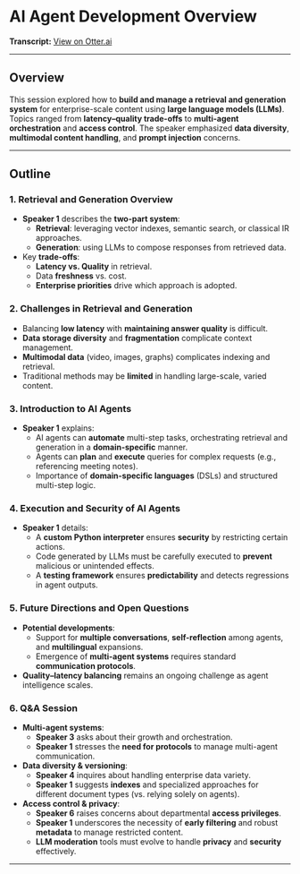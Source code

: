 # AI Agent Development Overview

**Transcript:** [View on Otter.ai](https://otter.ai/u/6V-ETGs1e7o_L8TPws8r33gIIl4?view=transcript)

---

## Overview
This session explored how to **build and manage a retrieval and generation system** for enterprise-scale content using **large language models (LLMs)**. Topics ranged from **latency–quality trade-offs** to **multi-agent orchestration** and **access control**. The speaker emphasized **data diversity**, **multimodal content handling**, and **prompt injection** concerns.


---

## Outline

### 1. Retrieval and Generation Overview
- **Speaker 1** describes the **two-part system**:
  - **Retrieval**: leveraging vector indexes, semantic search, or classical IR approaches.
  - **Generation**: using LLMs to compose responses from retrieved data.
- Key **trade-offs**: 
  - **Latency vs. Quality** in retrieval.
  - Data **freshness** vs. cost. 
  - **Enterprise priorities** drive which approach is adopted.

### 2. Challenges in Retrieval and Generation
- Balancing **low latency** with **maintaining answer quality** is difficult.
- **Data storage diversity** and **fragmentation** complicate context management.
- **Multimodal data** (video, images, graphs) complicates indexing and retrieval.
- Traditional methods may be **limited** in handling large-scale, varied content.

### 3. Introduction to AI Agents
- **Speaker 1** explains:
  - AI agents can **automate** multi-step tasks, orchestrating retrieval and generation in a **domain-specific** manner.
  - Agents can **plan** and **execute** queries for complex requests (e.g., referencing meeting notes).
  - Importance of **domain-specific languages** (DSLs) and structured multi-step logic.

### 4. Execution and Security of AI Agents
- **Speaker 1** details:
  - A **custom Python interpreter** ensures **security** by restricting certain actions.
  - Code generated by LLMs must be carefully executed to **prevent** malicious or unintended effects.
  - A **testing framework** ensures **predictability** and detects regressions in agent outputs.

### 5. Future Directions and Open Questions
- **Potential developments**:
  - Support for **multiple conversations**, **self-reflection** among agents, and **multilingual** expansions.
  - Emergence of **multi-agent systems** requires standard **communication protocols**.
- **Quality–latency balancing** remains an ongoing challenge as agent intelligence scales.

### 6. Q&A Session
- **Multi-agent systems**:
  - **Speaker 3** asks about their growth and orchestration. 
  - **Speaker 1** stresses the **need for protocols** to manage multi-agent communication.
- **Data diversity & versioning**:
  - **Speaker 4** inquires about handling enterprise data variety.
  - **Speaker 1** suggests **indexes** and specialized approaches for different document types (vs. relying solely on agents).
- **Access control & privacy**:
  - **Speaker 6** raises concerns about departmental **access privileges**.
  - **Speaker 1** underscores the necessity of **early filtering** and robust **metadata** to manage restricted content.
  - **LLM moderation** tools must evolve to handle **privacy** and **security** effectively.

---
